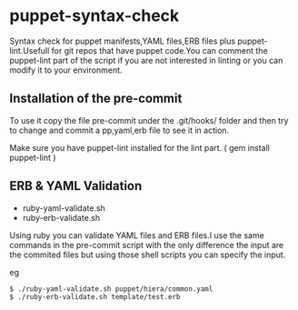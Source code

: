 puppet-syntax-check
===================

Syntax check for puppet manifests,YAML files,ERB files plus puppet-lint.Usefull for git repos that have
puppet code.You can comment the puppet-lint part of the script if you are not interested in linting or
you can modify it to your environment.

## Installation of the pre-commit ##
 To use it copy the file pre-commit under the .git/hooks/ folder and then try to change and commit a pp,yaml,erb file to see it in action.

 Make sure you have puppet-lint installed for the lint part. ( gem install puppet-lint )

## ERB & YAML Validation ##

* ruby-yaml-validate.sh
* ruby-erb-validate.sh

Using ruby you can validate YAML files and ERB files.I use the same commands in the pre-commit script
with the only difference the input are the commited files but using those shell scripts you can specify
the input.

eg
 
```
$ ./ruby-yaml-validate.sh puppet/hiera/common.yaml
$ ./ruby-erb-validate.sh template/test.erb
```
